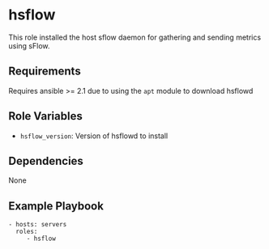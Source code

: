 # hsflow

This role installed the host sflow daemon for gathering and sending metrics using sFlow.

## Requirements

Requires ansible >= 2.1 due to using the `apt` module to download hsflowd

## Role Variables

* `hsflow_version`: Version of hsflowd to install

## Dependencies

None

## Example Playbook

    - hosts: servers
      roles:
         - hsflow
